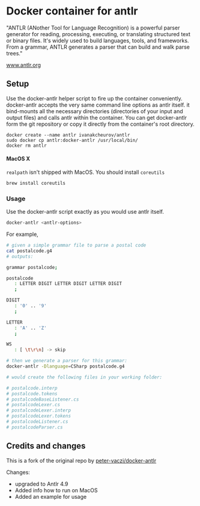 # Docker container for antlr

"ANTLR (ANother Tool for Language Recognition) is a powerful parser generator for reading, processing, executing, or translating structured text or binary files. It's widely used to build languages, tools, and frameworks. From a grammar, ANTLR generates a parser that can build and walk parse trees."

www.antlr.org

## Setup

Use the docker-antlr helper script to fire up the container conveniently. docker-antlr accepts the very same command line options as antlr itself. it bind-mounts all the necessary directories (directories of your input and output files) and calls antlr within the container. You can get docker-antlr form the git repository or copy it directly from the container's root directory.

```
docker create --name antlr ivanakcheurov/antlr
sudo docker cp antlr:docker-antlr /usr/local/bin/
docker rm antlr
```

#### MacOS X
`realpath` isn't shipped with MacOS. You should install `coreutils`

```bash
brew install coreutils
```

### Usage

Use the docker-antlr script exactly as you would use antlr itself.

```bash
docker-antlr <antlr-options>
```
For example,

```bash
# given a simple grammar file to parse a postal code
cat postalcode.g4
# outputs:

grammar postalcode;

postalcode
   : LETTER DIGIT LETTER DIGIT LETTER DIGIT
   ;

DIGIT
   : '0' .. '9'
   ;

LETTER
   : 'A' .. 'Z'
   ;

WS
   : [ \t\r\n] -> skip

# then we generate a parser for this grammar:
docker-antlr -Dlanguage=CSharp postalcode.g4

# would create the following files in your working folder:

# postalcode.interp
# postalcode.tokens
# postalcodeBaseListener.cs
# postalcodeLexer.cs
# postalcodeLexer.interp
# postalcodeLexer.tokens
# postalcodeListener.cs
# postalcodeParser.cs
```

## Credits and changes

This is a fork of the original repo by [peter-vaczi/docker-antlr](https://github.com/peter-vaczi/docker-antlr)

Changes:
* upgraded to Antlr 4.9
* Added info how to run on MacOS
* Added an example for usage